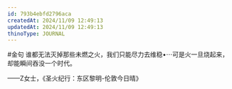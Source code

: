 ```yaml
---
id: 793b4ebfd2796aca
createdAt: 2024/11/09 12:49:13
updatedAt: 2024/11/09 12:49:13
thinoType: JOURNAL
---
```

#金句 谁都无法灭掉那些未燃之火，我们只能尽力去维稳•⋯可是火一旦烧起来，却能瞬间吞没一个时代。

——Z女士，《圣火纪行：东区黎明-伦敦今日晴》
